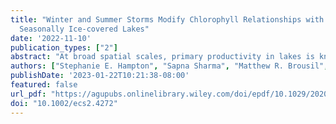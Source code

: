 ```yaml
---
title: "Winter and Summer Storms Modify Chlorophyll Relationships with Nutrients in
  Seasonally Ice-covered Lakes"
date: '2022-11-10'
publication_types: ["2"]
abstract: "At broad spatial scales, primary productivity in lakes is known to increase in concert with nutrients, and variables that may disrupt or modify the tight coupling of nutrients and algae are of increasing interest, particularly for those shifting with climate change. Storms may disrupt algae–nutrient relationships, but the expected effects differ between winter and summer seasons, particularly for seasonally ice-covered lakes. In winter, storms can dramatically change the under-ice light environment, creating light limitation that disrupts algae–nutrient relationships. Further, storms can bring both snow that blocks light and also wind that blows snow off of ice. In open water conditions, storms may promote turbulence and external nutrient loading. Here, we test the hypotheses that winter and summer storms differentially affect algae–nutrient relationships across 84 seasonally ice-covered lakes included in the Ecology Under Lake Ice dataset. While nutrients explained most of the variation in chlorophyll across these lakes, we found that secondary drivers differed between seasons. Under-ice chlorophyll was higher under a variety of precipitation and wind conditions that tend to promote snow-free clear ice, highlighting the importance of light as a limiting factor for algal growth during winter. In summer, higher water temperatures and storms corresponded with higher chlorophyll. Our study suggests that examining ice-covered lakes in a gradient from the perennial ice cover of the poles to the intermittent ice cover of lower latitudes would yield key information on the shifts in light and nutrient limitation that control algal biomass."
authors: ["Stephanie E. Hampton", "Sapna Sharma", "Matthew R. Brousil", "Alessandro Filazzola"]
publishDate: '2023-01-22T10:21:38-08:00'
featured: false
url_pdf: "https://agupubs.onlinelibrary.wiley.com/doi/epdf/10.1029/2020JG005799"
doi: "10.1002/ecs2.4272"
---
```



